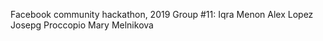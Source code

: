 Facebook community hackathon, 2019
Group #11:
Iqra Menon
Alex Lopez
Josepg Proccopio
Mary Melnikova
